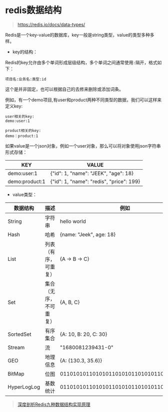 # redis数据结构

> https://redis.io/docs/data-types/

Redis是一个key-value的数据库，key一般是string类型，value的类型多种多样。

+ key的结构： 

Redis的key允许由多个单词形成层级结构，多个单词之间通常使用`:`隔开，格式如下：

```
项目名:业务名:类型:id
```

这个是并非固定，也可以根据自己的去修来删除或添加词条。

例如，有一个demo项目,有user和product两种不同类型的数据，我们可以这样来定义key:

```
user相关的key:
demo:user:1

product相关的key:
demo：product:1

```

如果value是一个json对象，例如一个user对象，那么可以将对象使用json字符串形式存储：

| KEY            | VALUE                                    |
|----------------|------------------------------------------|
| demo:user:1    | {"id": 1, "name": "JEEK", "age": 18}     |
| demo:product:1 | {"id": 1, "name": "redis", "price": 199} |

+ value类型：

| 数据结构        | 描述          | 例如                                       |
|-------------|-------------|------------------------------------------|
| String      | 字符串         | hello world                              |
| Hash        | 哈希          | {name: "Jeek", age: 18}                  |
| List        | 列表（有序，可重复）  | {A -> B -> C}                            |
| Set         | 集合（无序，不可重复） | {A, B, C}                                |
| SortedSet   | 有序集合        | {A: 10, B: 20, C: 30}                    |
| Stream      | 流           | "1680081239431-0"                   |
| GEO         | 地理信息        | {A: (130.3, 35.6)}                       |
| BitMap      | 位图          | 0110101011010101101010110101011010101101 |
| HyperLogLog | 基数统计        | 0110101011010101101010110101011010101101 |


> [深度剖析Redis九种数据结构实现原理](https://juejin.cn/post/7220607468699451449)
